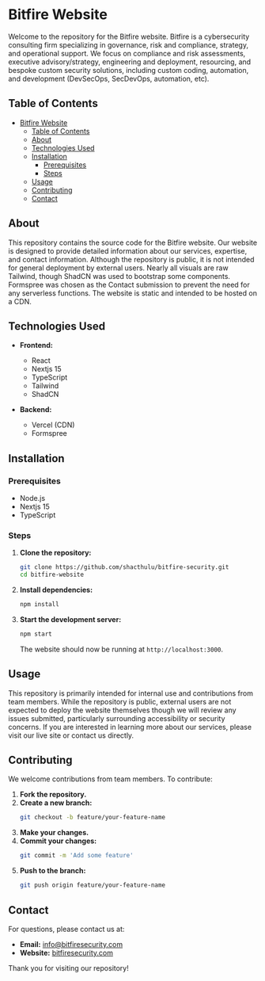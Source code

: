 # Bitfire Website

Welcome to the repository for the Bitfire website. Bitfire is a cybersecurity consulting firm specializing in governance, risk and compliance, strategy, and operational support. We focus on compliance and risk assessments, executive advisory/strategy, engineering and deployment, resourcing, and bespoke custom security solutions, including custom coding, automation, and development (DevSecOps, SecDevOps, automation, etc). 

## Table of Contents

- [Bitfire Website](#bitfire-website)
  - [Table of Contents](#table-of-contents)
  - [About](#about)
  - [Technologies Used](#technologies-used)
  - [Installation](#installation)
    - [Prerequisites](#prerequisites)
    - [Steps](#steps)
  - [Usage](#usage)
  - [Contributing](#contributing)
  - [Contact](#contact)

## About

This repository contains the source code for the Bitfire website. Our website is designed to provide detailed information about our services, expertise, and contact information. Although the repository is public, it is not intended for general deployment by external users.  Nearly all visuals are raw Tailwind, though ShadCN was used to bootstrap some components. Formspree was chosen as the Contact submission to prevent the need for any serverless functions. The website is static and intended to be hosted on a CDN.

## Technologies Used

- **Frontend:**
  - React
  - Nextjs 15
  - TypeScript
  - Tailwind
  - ShadCN

- **Backend:**
  - Vercel (CDN)
  - Formspree

## Installation

### Prerequisites

- Node.js
- Nextjs 15
- TypeScript

### Steps

1. **Clone the repository:**
   ```bash
   git clone https://github.com/shacthulu/bitfire-security.git
   cd bitfire-website
   ```

2. **Install dependencies:**
   ```bash
   npm install
   ```

3. **Start the development server:**
   ```bash
   npm start
   ```

   The website should now be running at `http://localhost:3000`.

## Usage

This repository is primarily intended for internal use and contributions from team members. While the repository is public, external users are not expected to deploy the website themselves though we will review any issues submitted, particularly surrounding accessibility or security concerns. If you are interested in learning more about our services, please visit our live site or contact us directly.

## Contributing

We welcome contributions from team members. To contribute:

1. **Fork the repository.**
2. **Create a new branch:**
   ```bash
   git checkout -b feature/your-feature-name
   ```
3. **Make your changes.**
4. **Commit your changes:**
   ```bash
   git commit -m 'Add some feature'
   ```
5. **Push to the branch:**
   ```bash
   git push origin feature/your-feature-name
   ```

## Contact

For questions, please contact us at:

- **Email:** info@bitfiresecurity.com
- **Website:** [bitfiresecurity.com](https://www.bitfiresecurity.com)

Thank you for visiting our repository!
